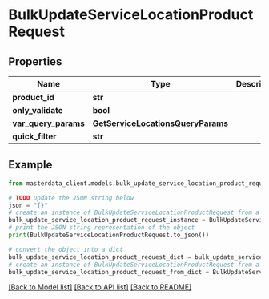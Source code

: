 # BulkUpdateServiceLocationProductRequest


## Properties

Name | Type | Description | Notes
------------ | ------------- | ------------- | -------------
**product_id** | **str** |  | [optional] 
**only_validate** | **bool** |  | [optional] 
**var_query_params** | [**GetServiceLocationsQueryParams**](GetServiceLocationsQueryParams.md) |  | [optional] 
**quick_filter** | **str** |  | [optional] 

## Example

```python
from masterdata_client.models.bulk_update_service_location_product_request import BulkUpdateServiceLocationProductRequest

# TODO update the JSON string below
json = "{}"
# create an instance of BulkUpdateServiceLocationProductRequest from a JSON string
bulk_update_service_location_product_request_instance = BulkUpdateServiceLocationProductRequest.from_json(json)
# print the JSON string representation of the object
print(BulkUpdateServiceLocationProductRequest.to_json())

# convert the object into a dict
bulk_update_service_location_product_request_dict = bulk_update_service_location_product_request_instance.to_dict()
# create an instance of BulkUpdateServiceLocationProductRequest from a dict
bulk_update_service_location_product_request_from_dict = BulkUpdateServiceLocationProductRequest.from_dict(bulk_update_service_location_product_request_dict)
```
[[Back to Model list]](../README.md#documentation-for-models) [[Back to API list]](../README.md#documentation-for-api-endpoints) [[Back to README]](../README.md)


